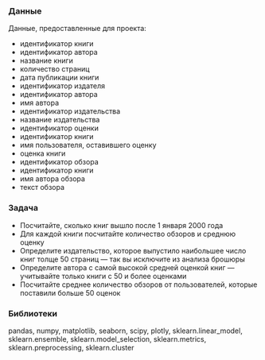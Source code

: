 





### Данные
Данные, предоставленные для проекта:
- идентификатор книги
- идентификатор автора
- название книги
- количество страниц
- дата публикации книги
- идентификатор издателя
- идентификатор автора
- имя автора
- идентификатор издательства
- название издательства
- идентификатор оценки
- идентификатор книги
- имя пользователя, оставившего оценку
- оценка книги
- идентификатор обзора
- идентификатор книги
- имя автора обзора
- текст обзора

### Задача
- Посчитайте, сколько книг вышло после 1 января 2000 года
- Для каждой книги посчитайте количество обзоров и среднюю оценку
- Определите издательство, которое выпустило наибольшее число книг толще 50 страниц — так вы исключите из анализа брошюры
- Определите автора с самой высокой средней оценкой книг — учитывайте только книги с 50 и более оценками 
- Посчитайте среднее количество обзоров от пользователей, которые поставили больше 50 оценок

### Библиотеки
pandas, numpy, matplotlib, seaborn, scipy, plotly, sklearn.linear_model, sklearn.ensemble, sklearn.model_selection, sklearn.metrics, sklearn.preprocessing, sklearn.cluster

